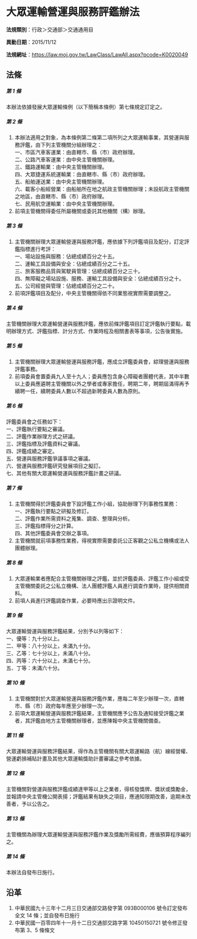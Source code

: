 # 大眾運輸營運與服務評鑑辦法


**法規類別**：行政＞交通部＞交通通用目

**異動日期**：2015/11/12  

**法規網址**：https://law.moj.gov.tw/LawClass/LawAll.aspx?pcode=K0020049



## 法條
##### 第 1 條
本辦法依據發展大眾運輸條例（以下簡稱本條例）第七條規定訂定之。

##### 第 2 條
1. 本辦法適用之對象，為本條例第二條第二項所列之大眾運輸事業，其營運與服務評鑑，由下列主管機關分組辦理之：  
一、市區汽車客運業：由直轄市、縣（市）政府辦理。  
二、公路汽車客運業：由中央主管機關辦理。  
三、鐵路運輸業：由中央主管機關辦理。  
四、大眾捷運系統運輸業：由直轄市、縣（市）政府辦理。  
五、船舶運送業：由中央主管機關辦理。  
六、載客小船經營業：由船舶所在地之航政主管機關辦理；未設航政主管機關之地區，由直轄市、縣（市）政府辦理。  
七、民用航空運輸業：由中央主管機關辦理。
1. 前項主管機關得委任所屬機關或委託其他機關（構）辦理。

##### 第 3 條
1. 主管機關辦理大眾運輸營運與服務評鑑，應依據下列評鑑項目及配分，訂定評鑑指標進行考評：  
一、場站設施與服務：佔總成績百分之十五。  
二、運輸工具設備與安全：佔總成績百分之二十五。  
三、旅客服務品質與駕駛員管理：佔總成績百分之三十。  
四、無障礙之場站設施、服務、運輸工具設備與安全：佔總成績百分之十。  
五、公司經營與管理：佔總成績百分之二十。
1. 前項評鑑項目及配分，中央主管機關得依不同業態視實際需要調整之。

##### 第 4 條
主管機關辦理大眾運輸營運與服務評鑑，應依前條評鑑項目訂定評鑑執行要點，載明辦理方式、評鑑指標、計分方式、作業時程及相關書表等事項，公告後實施。

##### 第 5 條
1. 主管機關辦理大眾運輸營運與服務評鑑，應成立評鑑委員會，綜理營運與服務評鑑事務。
1. 前項委員會置委員九人至十九人；委員應包含身心障礙者團體代表，其中半數以上委員應遴聘主管機關以外之學者或專家擔任，聘期二年，聘期屆滿得再予續聘一任，續聘委員人數以不超過新聘委員人數為原則。

##### 第 6 條
評鑑委員會之任務如下：  
一、評鑑執行要點之審議。  
二、評鑑作業辦理方式之研議。  
三、評鑑指標及評鑑資料之審議。  
四、評鑑成績之審定。  
五、營運與服務評鑑爭議事項之審議。  
六、營運與服務評鑑研究發展項目之擬訂。  
七、其他有關大眾運輸營運與服務評鑑計畫之研議。

##### 第 7 條
1. 主管機關得於評鑑委員會下設評鑑工作小組，協助辦理下列事務性業務：  
一、評鑑執行要點之研擬及修訂。  
二、評鑑作業所需資料之蒐集、調查、整理與分析。  
三、評鑑指標得分之計算。  
四、其他評鑑委員會交辦之事項。
1. 主管機關就前項事務性業務，得視實際需要委託公正客觀之公私立機構或法人團體辦理。

##### 第 8 條
1. 大眾運輸業者應配合主管機關辦理之評鑑，並於評鑑委員、評鑑工作小組或受主管機關委託之公私立機構、法人團體評鑑人員進行調查作業時，提供相關資料。
1. 前項人員進行評鑑調查作業，必要時應出示證明文件。

##### 第 9 條
大眾運輸營運與服務評鑑結果，分別予以列等如下：  
一、優等：九十分以上。  
二、甲等：八十分以上，未滿九十分。  
三、乙等：七十分以上，未滿八十分。  
四、丙等：六十分以上，未滿七十分。  
五、丁等：未滿六十分。

##### 第 10 條
1. 主管機關對於大眾運輸營運與服務評鑑作業，應每二年至少辦理一次，直轄市、縣（市）政府每年應至少辦理一次。
1. 前項大眾運輸營運與服務評鑑結果，主管機關應予公告及通知接受評鑑之業者，其評鑑由地方主管機關辦理者，並應陳報中央主管機關備查。

##### 第 11 條
大眾運輸營運與服務評鑑結果，得作為主管機關有關大眾運輸路（航）線經營權、營運虧損補貼計畫及其他大眾運輸獎助計畫審議之參考依據。

##### 第 12 條
主管機關對營運與服務評鑑成績達甲等以上之業者，得核發獎牌、獎狀或獎勵金，並報請中央主管機公開表揚；評鑑結果有缺失之項目，應通知限期改善，逾期未改善者，予以公告之。

##### 第 13 條
主管機關為辦理大眾運輸營運與服務評鑑作業及獎勵所需經費，應循預算程序編列之。

##### 第 14 條
本辦法自發布日施行。

## 沿革
1. 中華民國九十三年十二月三日交通部交路發字第 093B000106 號令訂定發布全文 14 條；並自發布日施行
1. 中華民國一百零四年十一月十二日交通部交路字第 10450150721  號令修正發布第 3、5 條條文
